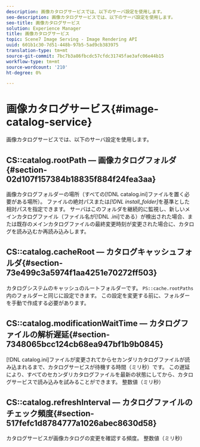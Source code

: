```yaml
---
description: 画像カタログサービスでは、以下のサーバ設定を使用します。
seo-description: 画像カタログサービスでは、以下のサーバ設定を使用します。
seo-title: 画像カタログサービス
solution: Experience Manager
title: 画像カタログサービス
topic: Scene7 Image Serving - Image Rendering API
uuid: 601b1c30-7d51-448b-97b5-5ad9cb383975
translation-type: tm+mt
source-git-commit: 7bc7b3a86fbcdc57cfdc31745fae3afc06e44b15
workflow-type: tm+mt
source-wordcount: '210'
ht-degree: 0%

---
```



# 画像カタログサービス{#image-catalog-service}

画像カタログサービスでは、以下のサーバ設定を使用します。

## CS::catalog.rootPath — 画像カタログフォルダ{#section-02d107f157384b18835f884f24fea3aa}

画像カタログフォルダーの場所（すべての[!DNL catalog.ini]ファイルを置く必要がある場所）。 ファイルの絶対パスまたは&#x200B;*[!DNL install_folder]*&#x200B;を基準とした相対パスを指定できます。 サーバはこのフォルダを継続的に監視し、新しいメインカタログファイル（ファイル名が[!DNL .ini]である）が検出された場合、または既存のメインカタログファイルの最終変更時刻が変更された場合に、カタログを読み込むか再読み込みします。

## CS::catalog.cacheRoot — カタログキャッシュフォルダ{#section-73e499c3a5974f1aa4251e70272ff503}

カタログシステムのキャッシュのルートフォルダーです。 `PS::cache.rootPaths`内のフォルダーと同じに設定できます。 この設定を変更する前に、フォルダーを手動で作成する必要があります。

## CS::catalog.modificationWaitTime — カタログファイルの解析遅延{#section-7348065bcc124cb68ea947bf1b9b0845}

[!DNL catalog.ini]ファイルが変更されてからセカンダリカタログファイルが読み込まれるまで、カタログサービスが待機する時間（ミリ秒）です。 この遅延により、すべてのセカンダリカタログファイルを最新の状態にしてから、カタログサービスで読み込みを試みることができます。 整数値（ミリ秒）

## CS::catalog.refreshInterval — カタログファイルのチェック頻度{#section-517fefc1d8784777a1026abec8630d58}

カタログサービスが画像カタログの変更を確認する頻度。 整数値（ミリ秒）
